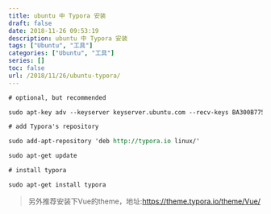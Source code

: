 ```yaml
---
title: ubuntu 中 Typora 安装
draft: false
date: 2018-11-26 09:53:19
description: ubuntu 中 Typora 安装
tags: ["Ubuntu", "工具"]
categories: ["Ubuntu", "工具"]
series: []
toc: false
url: /2018/11/26/ubuntu-typora/
---
```


```reStructuredText
# optional, but recommended

sudo apt-key adv --keyserver keyserver.ubuntu.com --recv-keys BA300B7755AFCFAE

# add Typora's repository

sudo add-apt-repository 'deb http://typora.io linux/'

sudo apt-get update

# install typora

sudo apt-get install typora
```

>   另外推荐安装下Vue的theme，地址:https://theme.typora.io/theme/Vue/

